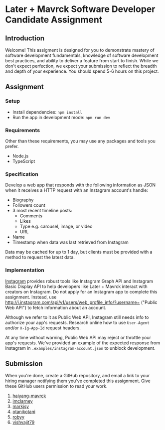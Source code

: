 # Later + Mavrck Software Developer Candidate Assignment

## Introduction
Welcome! This assigment is designed for you to demonstrate mastery of software development fundamentals, knowledge of software development best practices, and ability to deliver a feature from start to finish. While we don't expect perfection, we expect your submission to reflect the breadth and depth of your experience. You should spend 5-6 hours on this project.

## Assignment

### Setup
- Install dependencies: `npm install`
- Run the app in development mode: `npm run dev`

### Requirements
Other than these requirements, you may use any packages and tools you prefer.

- Node.js
- TypeScript

### Specification
Develop a web app that responds with the following information as JSON when it receives a HTTP request with an Instagram account's handle:

- Biography
- Followers count
- 3 most recent timeline posts:
  - Comments
  - Likes
  - Type e.g. carousel, image, or video
  - URL
- Name
- Timestamp when data was last retrieved from Instagram

Data may be cached for up to 1 day, but clients must be provided with a method to request the latest data.

### Implementation
[Instagram](https://developers.facebook.com/docs/instagram) provides robust tools like Instagram Graph API and Instagram Basic Display API to help developers like Later + Mavrck interact with creators on Instagram. Do not apply for an Instagram app to complete this assignment. Instead, use http://i.instagram.com/api/v1/users/web_profile_info/?username= ("Public Web API") to fetch information about an account.

Although we refer to it as Public Web API, Instagram still needs info to authorize your app's requests. Research online how to use `User-Agent` and/or `X-Ig-App-Id` request headers.

At any time without warning, Public Web API may reject or throttle your app's requests. We've provided an example of the expected response from Instagram in `.examples/instagram-account.json` to unblock development.

## Submission
When you're done, create a GitHub repository, and email a link to your hiring manager notifying them you've completed this assignment. Give these GitHub users permission to read your work.

1. [haiyang-mavrck](https://github.com/haiyang-mavrck)
2. [imclarney](https://github.com/imclarney)
3. [markjsy](https://github.com/markjsy)
4. [otanikotani](https://github.com/otanikotani)
5. [robyy](https://github.com/robyy)
6. [vishvajit79](https://github.com/vishvajit79)

